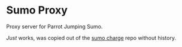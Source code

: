 # Sumo Proxy

Proxy server for Parrot Jumping Sumo.

_Just_ works, was copied out of the [sumo charge](https://github.com/thisismyrobot/sumo-charge) repo without history.
